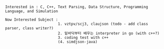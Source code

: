     Interested in : C, C++, Text Parsing, Data Structure, Programming Language, and Simulation
    
    Now Interested Subject : 
                            1. vztpv/scj3, claujson (todo - add class parser, class writer?)
                            2. 밑바닥부터 배우는 interpreter in go (with c++?)
                            3. coding test with c++
                            (4. simdjson-java)
                                

